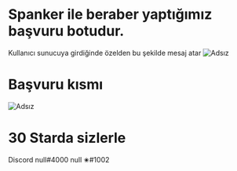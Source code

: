 # Spanker ile beraber yaptığımız başvuru botudur.

Kullanıcı sunucuya girdiğinde özelden bu şekilde mesaj atar
![Adsız](https://user-images.githubusercontent.com/60463845/126894130-ddc962ae-030e-4510-b634-3a2511986243.png)

# Başvuru kısmı

![Adsız](https://user-images.githubusercontent.com/60463845/126894162-84ee77f1-0973-4e0a-95b9-7ff5c7175ecc.png)

# 30 Starda sizlerle

Discord null#4000 null ✬#1002 


